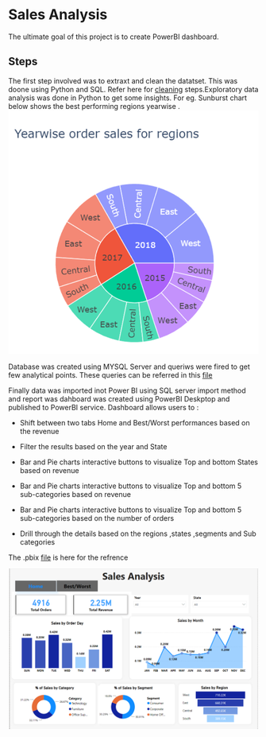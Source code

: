 # Sales Analysis
The ultimate goal of this project is to create PowerBI dashboard.

## Steps 
The first step involved was to extraxt and clean the datatset. This was doone using Python and SQL. Refer here for [cleaning](https://github.com/RimpleDabas/Sales_Analysis/blob/main/Sales_cleaning.ipynb) steps.Exploratory data analysis was done in Python to get some insights. For eg. Sunburst chart below shows the best performing regions yearwise .![](Images/Sunburst.png)

Database was created using MYSQL Server and queriws were fired to get few analytical points. These queries can be referred in this [file](https://github.com/RimpleDabas/Sales_Analysis/blob/main/SQL_queries.sql)

Finally data was imported inot Power BI using SQL server import method and report was dahboard was created using PowerBI Deskptop and published to PowerBI service. Dashboard allows users to :
 *  Shift between two tabs Home and Best/Worst performances based on the revenue
 * Filter the results based on the year and State
 * Bar and Pie charts interactive buttons to visualize Top and bottom States based on revenue

 * Bar and Pie charts interactive buttons to visualize Top and bottom 5 sub-categories based on revenue

* Bar and Pie charts interactive buttons to visualize Top and bottom 5 sub-categories based on the number of orders

* Drill through the details based on the regions ,states ,segments and Sub categories

The .pbix [file](https://github.com/RimpleDabas/Sales_Analysis/blob/main/Sales_dashboard.pbix) is here for the refrence

![](Images/Dashboard.png)





